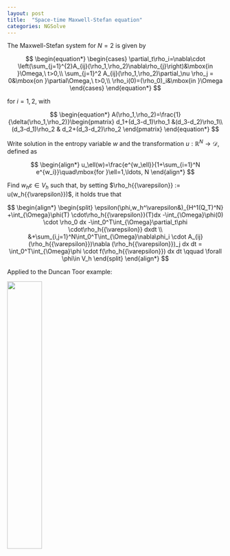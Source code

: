 ```yaml
---
layout: post
title:  "Space-time Maxwell-Stefan equation"
categories: NGSolve 
---
```


<script type="text/javascript"
        src="https://cdnjs.cloudflare.com/ajax/libs/mathjax/2.7.0/MathJax.js?config=TeX-AMS_CHTML"></script>
<script type="text/x-mathjax-config">
MathJax.Hub.Config({
tex2jax: {
inlineMath: [['$','$'], ['\\(','\\)']],
processEscapes: true},
jax: ["input/TeX","input/MathML","input/AsciiMath","output/CommonHTML"],
extensions: ["tex2jax.js","mml2jax.js","asciimath2jax.js","MathMenu.js","MathZoom.js","AssistiveMML.js", "[Contrib]/a11y/accessibility-menu.js"],
TeX: {
extensions: ["AMSmath.js","AMSsymbols.js","noErrors.js","noUndefined.js"],
equationNumbers: {
autoNumber: "AMS"
}
}
});
</script>


The Maxwell-Stefan system for $N=2$ is given by

$$
\begin{equation*}
\begin{cases}
\partial_t\rho_i=\nabla\cdot \left(\sum_{j=1}^{2}A_{ij}(\rho_1,\rho_2)\nabla\rho_{j}\right)&\mbox{in }\Omega,\ t>0,\\
\sum_{j=1}^2 A_{ij}(\rho_1,\rho_2)\partial_\nu \rho_j = 0&\mbox{on }\partial\Omega,\ t>0,\\
\rho_i(0)=(\rho_0)_i&\mbox{in }\Omega
\end{cases}
\end{equation*}
$$

for $i=1,2$, with

$$
\begin{equation*}
A(\rho_1,\rho_2)=\frac{1}{\delta(\rho_1,\rho_2)}\begin{pmatrix}
d_1+(d_3-d_1)\rho_1 &(d_3-d_2)\rho_1\\
(d_3-d_1)\rho_2 & d_2+(d_3-d_2)\rho_2
\end{pmatrix}
\end{equation*}
$$

Write solution in the entropy variable $w$ and the transformation $u:\mathbb R^N\to\mathcal D$, defined as

$$
\begin{align*}
u_\ell(w)=\frac{e^{w_\ell}}{1+\sum_{i=1}^N e^{w_i}}\quad\mbox{for
}\ell=1,\ldots, N
\end{align*}
$$

Find $w_h{{\varepsilon}}\in V_h$ such that, by setting $\rho_h{{\varepsilon}} := u(w_h\{{\varepsilon}})$, it holds true that

$$
\begin{align*} \begin{split}
\epsilon(\phi,w_h^\varepsilon&)_{H^1(Q_T)^N}
+\int_{\Omega}\phi(T) \cdot\rho_h{{\varepsilon}}(T)dx
-\int_{\Omega}\phi(0) \cdot \rho_0 dx
-\int_0^T\int_{\Omega}\partial_t\phi \cdot\rho_h{{\varepsilon}} dxdt \\
&+\sum_{i,j=1}^N\int_0^T\int_{\Omega}\nabla\phi_i \cdot A_{ij}(\rho_h{{\varepsilon}})\nabla (\rho_h{{\varepsilon}})_j dx dt
= \int_0^T\int_{\Omega}\phi \cdot f(\rho_h{{\varepsilon}}) dx dt
 \qquad \forall \phi\in V_h
\end{split} \end{align*}
$$

Applied to the Duncan Toor example: 

<img src="/assets/combine.gif" width="40%" align="middle"/>
